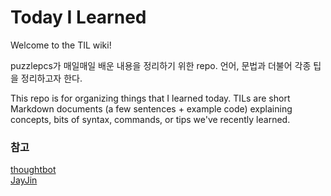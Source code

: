 # Today I Learned
Welcome to the TIL wiki!

puzzlepcs가 매일매일 배운 내용을 정리하기 위한 repo. 언어, 문법과 더불어 각종 팁을 정리하고자 한다.

This repo is for organizing things that I learned today.
TILs are short Markdown documents (a few sentences + example code) explaining concepts, bits of syntax, commands, or tips we've recently learned.

### 참고
[thoughtbot](https://github.com/thoughtbot/til)  
[JayJin](https://github.com/milooy/TIL)
